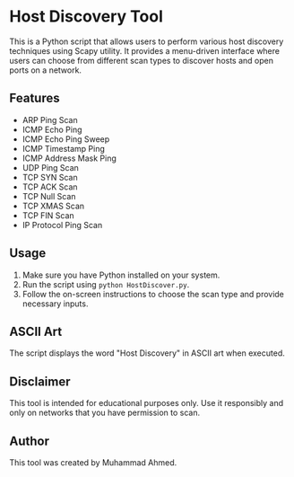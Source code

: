 # Host Discovery Tool

This is a Python script that allows users to perform various host discovery techniques using Scapy utility. It provides a menu-driven interface where users can choose from different scan types to discover hosts and open ports on a network.

## Features

- ARP Ping Scan
- ICMP Echo Ping
- ICMP Echo Ping Sweep
- ICMP Timestamp Ping
- ICMP Address Mask Ping
- UDP Ping Scan
- TCP SYN Scan
- TCP ACK Scan
- TCP Null Scan
- TCP XMAS Scan
- TCP FIN Scan
- IP Protocol Ping Scan

## Usage

1. Make sure you have Python installed on your system.
2. Run the script using `python HostDiscover.py`.
3. Follow the on-screen instructions to choose the scan type and provide necessary inputs.

## ASCII Art

The script displays the word "Host Discovery" in ASCII art when executed.

## Disclaimer

This tool is intended for educational purposes only. Use it responsibly and only on networks that you have permission to scan.

## Author

This tool was created by Muhammad Ahmed.
